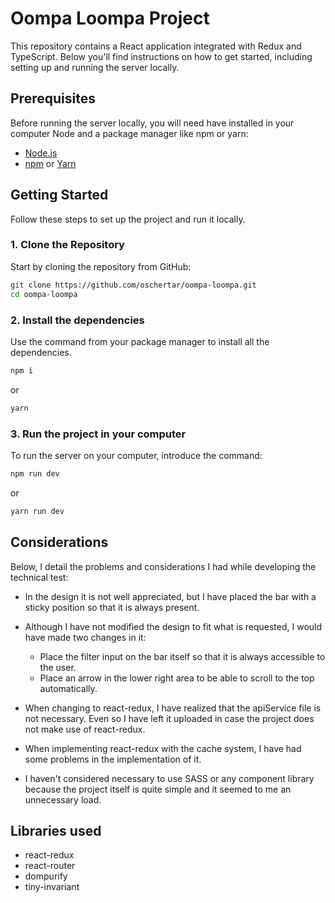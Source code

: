 # Oompa Loompa Project

This repository contains a React application integrated with Redux and TypeScript. Below you'll find instructions on how to get started, including setting up and running the server locally.

## Prerequisites

Before running the server locally, you will need have installed in your computer Node and a package manager like npm or yarn:

- [Node.js](https://nodejs.org/)
- [npm](https://www.npmjs.com/) or [Yarn](https://yarnpkg.com/)

## Getting Started

Follow these steps to set up the project and run it locally.

### 1. Clone the Repository

Start by cloning the repository from GitHub:

```bash
git clone https://github.com/oschertar/oompa-loompa.git
cd oompa-loompa
```

### 2. Install the dependencies

Use the command from your package manager to install all the dependencies.

```bash
npm i
```

or

```bash
yarn
```

### 3. Run the project in your computer

To run the server on your computer, introduce the command:

```bash
npm run dev
```

or

```bash
yarn run dev
```

## Considerations

Below, I detail the problems and considerations I had while developing the technical test:

- In the design it is not well appreciated, but I have placed the bar with a sticky position so that it is always present.
- Although I have not modified the design to fit what is requested, I would have made two changes in it:

  - Place the filter input on the bar itself so that it is always accessible to the user.
  - Place an arrow in the lower right area to be able to scroll to the top automatically.

- When changing to react-redux, I have realized that the apiService file is not necessary. Even so I have left it uploaded in case the project does not make use of react-redux.
- When implementing react-redux with the cache system, I have had some problems in the implementation of it.
- I haven't considered necessary to use SASS or any component library because the project itself is quite simple and it seemed to me an unnecessary load.

## Libraries used

- react-redux
- react-router
- dompurify
- tiny-invariant
